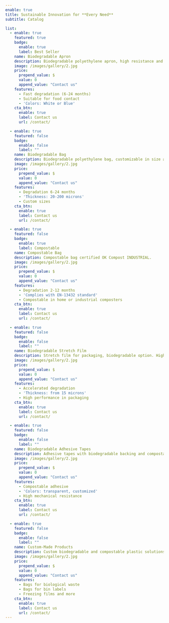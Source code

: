```yaml
---
enable: true
title: Sustainable Innovation for **Every Need**
subtitle: Catalog

list:
  - enable: true
    featured: true
    badge:
      enable: true
      label: Best Seller
    name: Biodegradable Apron
    description: Biodegradable polyethylene apron, high resistance and elasticity. Code 101.
    image: /images/gallery/2.jpg
    price:
      prepend_value: $
      value: 0
      append_value: "Contact us"
    features:
      - Fast degradation (6-24 months)
      - Suitable for food contact
      - 'Colors: White or Blue'
    cta_btn:
      enable: true
      label: Contact us
      url: /contact/

  - enable: true
    featured: false
    badge:
      enable: false
      label: ""
    name: Biodegradable Bag
    description: Biodegradable polyethylene bag, customizable in size and thickness.
    image: /images/gallery/2.jpg
    price:
      prepend_value: $
      value: 0
      append_value: "Contact us"
    features:
      - Degradation 6-24 months
      - 'Thickness: 20-200 microns'
      - Custom sizes
    cta_btn:
      enable: true
      label: Contact us
      url: /contact/

  - enable: true
    featured: false
    badge:
      enable: true
      label: Compostable
    name: Compostable Bag
    description: Compostable bag certified OK Compost INDUSTRIAL.
    image: /images/gallery/2.jpg
    price:
      prepend_value: $
      value: 0
      append_value: "Contact us"
    features:
      - Degradation 2-12 months
      - 'Complies with EN-13432 standard'
      - Compostable in home or industrial composters
    cta_btn:
      enable: true
      label: Contact us
      url: /contact/

  - enable: true
    featured: false
    badge:
      enable: false
      label: ""
    name: Biodegradable Stretch Film
    description: Stretch film for packaging, biodegradable option. High elasticity and resistance.
    image: /images/gallery/2.jpg
    price:
      prepend_value: $
      value: 0
      append_value: "Contact us"
    features:
      - Accelerated degradation
      - 'Thickness: from 15 microns'
      - High performance in packaging
    cta_btn:
      enable: true
      label: Contact us
      url: /contact/

  - enable: true
    featured: false
    badge:
      enable: false
      label: ""
    name: Biodegradable Adhesive Tapes
    description: Adhesive tapes with biodegradable backing and compostable adhesive.
    image: /images/gallery/2.jpg
    price:
      prepend_value: $
      value: 0
      append_value: "Contact us"
    features:
      - Compostable adhesive
      - 'Colors: transparent, customized'
      - High mechanical resistance
    cta_btn:
      enable: true
      label: Contact us
      url: /contact/

  - enable: true
    featured: false
    badge:
      enable: false
      label: ""
    name: Custom-Made Products
    description: Custom biodegradable and compostable plastic solutions.
    image: /images/gallery/2.jpg
    price:
      prepend_value: $
      value: 0
      append_value: "Contact us"
    features:
      - Bags for biological waste
      - Bags for bin labels
      - Freezing films and more
    cta_btn:
      enable: true
      label: Contact us
      url: /contact/
---
```

